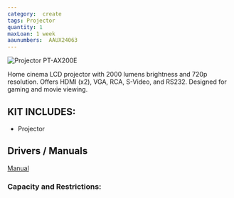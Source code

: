 ```yaml
---
category:  create
tags: Projector
quantity: 1
maxLoan: 1 week
aaunumbers:  AAUX24063
---
```

![Projector PT-AX200E](https://m.media-amazon.com/images/I/81EIMtibQZL._UF1000,1000_QL80_.jpg)

Home cinema LCD projector with 2000 lumens brightness and 720p resolution. Offers HDMI (x2), VGA, RCA, S-Video, and RS232. Designed for gaming and movie viewing.
## KIT INCLUDES:
-  Projector

## Drivers / Manuals
[Manual](https://www.panasonic.com/content/dam/Panasonic/support_manual/Projectors/English/PT-AX200E_User_Manual_pt-ax200eoperatinginstructions_857343394_.pdf)



### Capacity and Restrictions:
